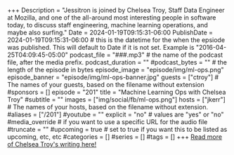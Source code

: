 +++
Description = "Jessitron is joined by Chelsea Troy, Staff Data Engineer at Mozilla, and one of the all-around most interesting people in software today, to discuss staff engineering, machine learning operations, and maybe also surfing."
Date = 2024-01-19T09:15:31-06:00
PublishDate = 2024-01-19T09:15:31-06:00 # this is the datetime for the when the epsiode was published. This will default to Date if it is not set. Example is "2016-04-25T04:09:45-05:00"
podcast_file = "###.mp3" # the name of the podcast file, after the media prefix.
podcast_duration = ""
#podcast_bytes = "" # the length of the episode in bytes
episode_image = "episode/img/ml-ops.png"
episode_banner = "episode/img/ml-ops-banner.jpg"
guests = ["ctroy"] # The names of your guests, based on the filename without extension
#sponsors = []
episode = "201"
title = "Machine Learning Ops with Chelsea Troy"
#subtitle = ""
images = ["img/social/fb/ml-ops.png"]
hosts = ["jkerr"] # The names of your hosts, based on the filename without extension.
#aliases = ["/201"]
#youtube = ""
explicit = "no" # values are "yes" or "no"
#media_override # if you want to use a specific URL for the audio file
#truncate = ""
#upcoming = true # set to true if you want this to be listed as upcoming, etc, etc
#categories = []
#series = []
#tags = []
+++
[Read more of Chelsea Troy's writing here!](https://chelseatroy.com/)